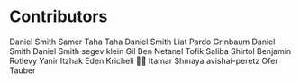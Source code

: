 # Contributors

Daniel Smith
Samer Taha Taha
Daniel Smith 
Liat Pardo Grinbaum
Daniel Smith
Daniel Smith
segev klein
Gil Ben Netanel
Tofik Saliba
Shirtol
Benjamin Rotlevy
Yanir Itzhak
Eden Kricheli ✌🏼
Itamar Shmaya
avishai-peretz
Ofer Tauber

